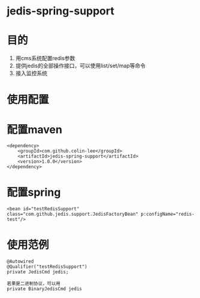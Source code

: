 jedis-spring-support
===
目的
===
1. 用cms系统配置redis参数
1. 提供jedis的全部操作接口，可以使用list/set/map等命令
1. 接入监控系统

使用配置
===
配置maven
=====
    <dependency>
	    <groupId>com.github.colin-lee</groupId>
	    <artifactId>jedis-spring-support</artifactId>
	    <version>1.0.0</version>
    </dependency>

配置spring
====
    <bean id="testRedisSupport" class="com.github.jedis.support.JedisFactoryBean" p:configName="redis-test"/>

使用范例
===
    @Autowired
    @Qualifier("testRedisSupport")
    private JedisCmd jedis;

    若果是二进制协议，可以用
    private BinaryJedisCmd jedis
